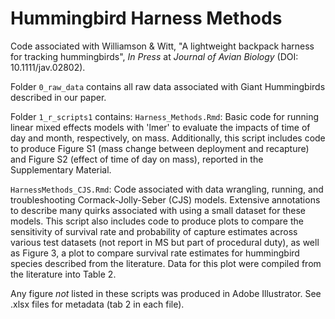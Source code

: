 # Hummingbird Harness Methods

Code associated with Williamson &amp; Witt, "A lightweight backpack harness for tracking hummingbirds", *In Press* at *Journal of Avian Biology* (DOI: 10.1111/jav.02802). 

Folder `0_raw_data` contains all raw data associated with Giant Hummingbirds described in our paper. 

Folder `1_r_scripts1` contains:
`Harness_Methods.Rmd`: Basic code for running linear mixed effects models with 'lmer' to evaluate the impacts of time of day and month, respectively, on mass. Additionally, this script includes code to produce Figure S1 (mass change between deployment and recapture) and Figure S2 (effect of time of day on mass), reported in the Supplementary Material.

`HarnessMethods_CJS.Rmd`: Code associated with data wrangling, running, and troubleshooting Cormack-Jolly-Seber (CJS) models. Extensive annotations to describe many quirks associated with using a small dataset for these models. This script also includes code to produce plots to compare the sensitivity of survival rate and probability of capture estimates across various test datasets (not report in MS but part of procedural duty), as well as Figure 3, a plot to compare survival rate estimates for hummingbird species described from the literature. Data for this plot were compiled from the literature into Table 2. 

Any figure *not* listed in these scripts was produced in Adobe Illustrator. See .xlsx files for metadata (tab 2 in each file).